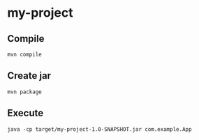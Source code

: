 # my-project

## Compile
```
mvn compile
```
## Create jar
```
mvn package
```

## Execute
```
java -cp target/my-project-1.0-SNAPSHOT.jar com.example.App
```